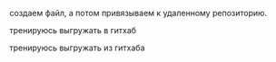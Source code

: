создаем файл, а потом привязываем к удаленному репозиторию.

тренируюсь выгружать в гитхаб

тренируюсь выгружать из гитхаба
